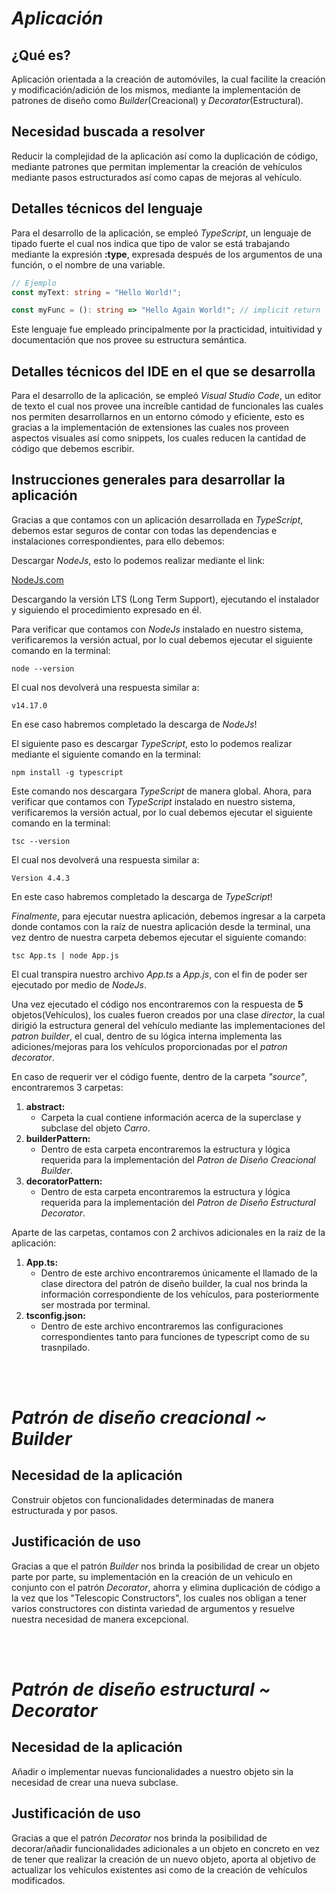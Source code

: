 # **_Aplicación_**

## **¿Qué es?**

Aplicación orientada a la creación de automóviles, la cual facilite la creación y modificación/adición de los mismos, mediante la implementación de patrones de diseño como _Builder_(Creacional) y _Decorator_(Estructural).

## **Necesidad buscada a resolver**

Reducir la complejidad de la aplicación así como la duplicación de código, mediante patrones que permitan implementar la creación de vehículos mediante pasos estructurados así como capas de mejoras al vehículo.

## **Detalles técnicos del lenguaje**

Para el desarrollo de la aplicación, se empleó _TypeScript_, un lenguaje de tipado fuerte el cual nos indica que tipo de valor se está trabajando mediante la expresión **:type**, expresada después de los argumentos de una función, o el nombre de una variable.

```typescript
// Ejemplo
const myText: string = "Hello World!";

const myFunc = (): string => "Hello Again World!"; // implicit return
```

Este lenguaje fue empleado principalmente por la practicidad, intuitividad y documentación que nos provee su estructura semántica.

## **Detalles técnicos del IDE en el que se desarrolla**

Para el desarrollo de la aplicación, se empleó _Visual Studio Code_, un editor de texto el cual nos provee una increíble cantidad de funcionales las cuales nos permiten desarrollarnos en un entorno cómodo y eficiente, esto es gracias a la implementación de extensiones las cuales nos proveen aspectos visuales así como snippets, los cuales reducen la cantidad de código que debemos escribir.

## **Instrucciones generales para desarrollar la aplicación**

Gracias a que contamos con un aplicación desarrollada en _TypeScript_, debemos estar seguros de contar con todas las dependencias e instalaciones correspondientes, para ello debemos:

Descargar _NodeJs_, esto lo podemos realizar mediante el link:

[NodeJs.com](https://nodejs.org/en/)

Descargando la versión LTS (Long Term Support), ejecutando el instalador y siguiendo el procedimiento expresado en él.

Para verificar que contamos con _NodeJs_ instalado en nuestro sistema, verificaremos la versión actual, por lo cual debemos ejecutar el siguiente comando en la terminal:

    node --version

El cual nos devolverá una respuesta similar a:

    v14.17.0

En ese caso habremos completado la descarga de _NodeJs_!

El siguiente paso es descargar _TypeScript_, esto lo podemos realizar mediante el siguiente comando en la terminal:

    npm install -g typescript

Este comando nos descargara _TypeScript_ de manera global.
Ahora, para verificar que contamos con _TypeScript_ instalado en nuestro sistema, verificaremos la versión actual, por lo cual debemos ejecutar el siguiente comando en la terminal:

    tsc --version

El cual nos devolverá una respuesta similar a:

    Version 4.4.3

En este caso habremos completado la descarga de _TypeScript_!

_Finalmente_, para ejecutar nuestra aplicación, debemos ingresar a la carpeta donde contamos con la raíz de nuestra aplicación desde la terminal, una vez dentro de nuestra carpeta debemos ejecutar el siguiente comando:

    tsc App.ts | node App.js

El cual transpira nuestro archivo _App.ts_ a _App.js_, con el fin de poder ser ejecutado por medio de _NodeJs_.

Una vez ejecutado el código nos encontraremos con la respuesta de **5** objetos(Vehículos), los cuales fueron creados por una clase _director_, la cual dirigió la estructura general del vehículo mediante las implementaciones del _patron builder_, el cual, dentro de su lógica interna implementa las adiciones/mejoras para los vehículos proporcionadas por el _patron decorator_.

En caso de requerir ver el código fuente, dentro de la carpeta _"source"_, encontraremos 3 carpetas:

1. **abstract:**
   - Carpeta la cual contiene información acerca de la superclase y subclase del objeto _Carro_.
2. **builderPattern:**
   - Dentro de esta carpeta encontraremos la estructura y lógica requerida para la implementación del _Patron de Diseño Creacional Builder_.
3. **decoratorPattern:**
   - Dentro de esta carpeta encontraremos la estructura y lógica requerida para la implementación del _Patron de Diseño Estructural Decorator_.

Aparte de las carpetas, contamos con 2 archivos adicionales en la raíz de la aplicación:

1. **App.ts:**
   - Dentro de este archivo encontraremos únicamente el llamado de la clase directora del patrón de diseño builder, la cual nos brinda la información correspondiente de los vehículos, para posteriormente ser mostrada por terminal.
2. **tsconfig.json:**
   - Dentro de este archivo encontraremos las configuraciones correspondientes tanto para funciones de typescript como de su trasnpilado.

<br><br>

# **_Patrón de diseño creacional ~ Builder_**

## Necesidad de la aplicación

Construir objetos con funcionalidades determinadas de manera estructurada y por pasos.

## Justificación de uso

Gracias a que el patrón _Builder_ nos brinda la posibilidad de crear un objeto parte por parte, su implementación en la creación de un vehiculo en conjunto con el patrón _Decorator_, ahorra y elimina duplicación de código a la vez que los "Telescopic Constructors", los cuales nos obligan a tener varios constructores con distinta variedad de argumentos y resuelve nuestra necesidad de manera excepcional.

<br><br>

# **_Patrón de diseño estructural ~ Decorator_**

## Necesidad de la aplicación

Añadir o implementar nuevas funcionalidades a nuestro objeto sin la necesidad de crear una nueva subclase.

## Justificación de uso

Gracias a que el patrón _Decorator_ nos brinda la posibilidad de decorar/añadir funcionalidades adicionales a un objeto en concreto en vez de tener que realizar la creación de un nuevo objeto, aporta al objetivo de actualizar los vehículos existentes asi como de la creación de vehículos modificados.
